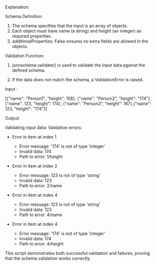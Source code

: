 Explanation:

Schema Definition:

1. The schema specifies that the input is an array of objects.
2. Each object must have name (a string) and height (an integer) as required properties.
3. additionalProperties: False ensures no extra fields are allowed in the objects.
   
Validation Function:

1. jsonschema.validate() is used to validate the input data against the defined schema.
   
2. If the data does not match the schema, a ValidationError is raised.
   
Input :

[{"name": "Person1", "height": 158}, {"name": "Person2", "height": "174"}, {"name": 123, "height": 174}, {"name": "Person3", "height": 167},{"name": 123, "height": "174"}]

Output:

Validating input data:
Validation errors:
 - Error in item at index 1
   - Error message: '174' is not of type 'integer'
   - Invalid data: 174
   - Path to error: 1/height

 - Error in item at index 2
   - Error message: 123 is not of type 'string'
   - Invalid data: 123
   - Path to error: 2/name

 - Error in item at index 4
   - Error message: 123 is not of type 'string'
   - Invalid data: 123
   - Path to error: 4/name

 - Error in item at index 4
   - Error message: '174' is not of type 'integer'
   - Invalid data: 174
   - Path to error: 4/height
   
This script demonstrates both successful validation and failures, proving that the schema validation works correctly.
